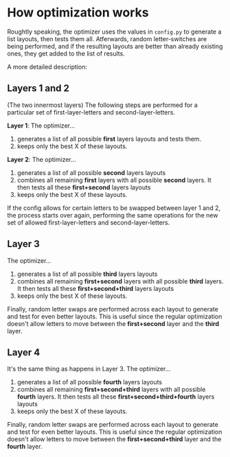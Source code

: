 # How optimization works

Roughtly speaking, the optimizer uses the values in `config.py` to generate a list layouts, then tests them all. Atferwards, random letter-switches are being performed, and if the resulting layouts are better than already existing ones, they get added to the list of results.

A more detailed description:


## Layers 1 and 2
(The two innermost layers)
The following steps are performed for a particular set of first-layer-letters and second-layer-letters.

**Layer 1**: The optimizer...

1. generates a list of all possible **first** layers layouts and tests them.
1. keeps only the best X of these layouts.

**Layer 2**: The optimizer...

1. generates a list of all possible **second** layers layouts
1. combines all remaining **first** layers with all possible **second** layers. It then tests all these **first+second** layers layouts
1. keeps only the best X of these layouts.

If the config allows for certain letters to be swapped between layer 1 and 2, the process starts over again, performing the same operations for the new set of allowed first-layer-letters and second-layer-letters.


## Layer 3
The optimizer...

1. generates a list of all possible **third** layers layouts
1. combines all remaining **first+second** layers with all possible **third** layers. It then tests all these **first+second+third** layers layouts
1. keeps only the best X of these layouts.

Finally, random letter swaps are performed across each layout to generate and test for even better layouts. This is useful since the regular optimization doesn't allow letters to move between the **first+second** layer and the **third** layer.


## Layer 4
It's the same thing as happens in Layer 3. The optimizer...

1. generates a list of all possible **fourth** layers layouts
1. combines all remaining **first+second+third** layers with all possible **fourth** layers. It then tests all these **first+second+third+fourth** layers layouts
1. keeps only the best X of these layouts.

Finally, random letter swaps are performed across each layout to generate and test for even better layouts. This is useful since the regular optimization doesn't allow letters to move between the **first+second+third** layer and the **fourth** layer.

